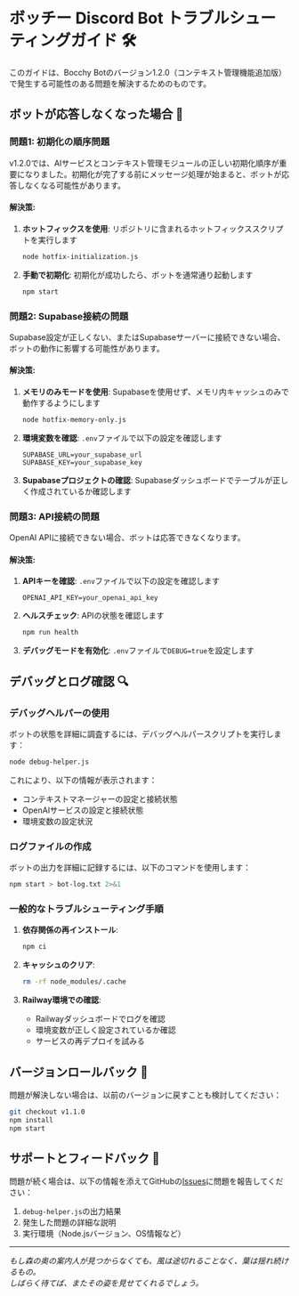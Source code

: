 # ボッチー Discord Bot トラブルシューティングガイド 🛠️

このガイドは、Bocchy Botのバージョン1.2.0（コンテキスト管理機能追加版）で発生する可能性のある問題を解決するためのものです。

## ボットが応答しなくなった場合 🤖

### 問題1: 初期化の順序問題

v1.2.0では、AIサービスとコンテキスト管理モジュールの正しい初期化順序が重要になりました。初期化が完了する前にメッセージ処理が始まると、ボットが応答しなくなる可能性があります。

#### 解決策:

1. **ホットフィックスを使用**: リポジトリに含まれるホットフィックススクリプトを実行します
   ```bash
   node hotfix-initialization.js
   ```
   
2. **手動で初期化**: 初期化が成功したら、ボットを通常通り起動します
   ```bash
   npm start
   ```

### 問題2: Supabase接続の問題

Supabase設定が正しくない、またはSupabaseサーバーに接続できない場合、ボットの動作に影響する可能性があります。

#### 解決策:

1. **メモリのみモードを使用**: Supabaseを使用せず、メモリ内キャッシュのみで動作するようにします
   ```bash
   node hotfix-memory-only.js
   ```
   
2. **環境変数を確認**: `.env`ファイルで以下の設定を確認します
   ```
   SUPABASE_URL=your_supabase_url
   SUPABASE_KEY=your_supabase_key
   ```

3. **Supabaseプロジェクトの確認**: Supabaseダッシュボードでテーブルが正しく作成されているか確認します

### 問題3: API接続の問題

OpenAI APIに接続できない場合、ボットは応答できなくなります。

#### 解決策:

1. **APIキーを確認**: `.env`ファイルで以下の設定を確認します
   ```
   OPENAI_API_KEY=your_openai_api_key
   ```

2. **ヘルスチェック**: APIの状態を確認します
   ```bash
   npm run health
   ```

3. **デバッグモードを有効化**: `.env`ファイルで`DEBUG=true`を設定します

## デバッグとログ確認 🔍

### デバッグヘルパーの使用

ボットの状態を詳細に調査するには、デバッグヘルパースクリプトを実行します：

```bash
node debug-helper.js
```

これにより、以下の情報が表示されます：
- コンテキストマネージャーの設定と接続状態
- OpenAIサービスの設定と接続状態
- 環境変数の設定状況

### ログファイルの作成

ボットの出力を詳細に記録するには、以下のコマンドを使用します：

```bash
npm start > bot-log.txt 2>&1
```

### 一般的なトラブルシューティング手順

1. **依存関係の再インストール**:
   ```bash
   npm ci
   ```

2. **キャッシュのクリア**:
   ```bash
   rm -rf node_modules/.cache
   ```

3. **Railway環境での確認**:
   - Railwayダッシュボードでログを確認
   - 環境変数が正しく設定されているか確認
   - サービスの再デプロイを試みる

## バージョンロールバック 🔄

問題が解決しない場合は、以前のバージョンに戻すことも検討してください：

```bash
git checkout v1.1.0
npm install
npm start
```

## サポートとフィードバック 🌱

問題が続く場合は、以下の情報を添えてGitHubの[Issues](https://github.com/botarhythm/botchi-discord-bot/issues)に問題を報告してください：

1. `debug-helper.js`の出力結果
2. 発生した問題の詳細な説明
3. 実行環境（Node.jsバージョン、OS情報など）

---

*もし森の奥の案内人が見つからなくても、風は途切れることなく、葉は揺れ続けるもの。  
しばらく待てば、またその姿を見せてくれるでしょう。*